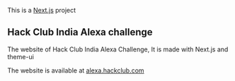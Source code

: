 This is a [Next.js](https://nextjs.org/) project 
## Hack Club India Alexa challenge
The website of Hack Club India Alexa Challenge, 
It is made with Next.js and theme-ui

The website is available at <a href="https://alexa.hackclub.com/" >alexa.hackclub.com <a/>
